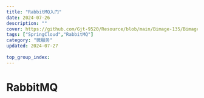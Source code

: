 ```yaml
---
title: "RabbitMQ入门"
date: 2024-07-26
description: ""
cover: https://github.com/Gjt-9520/Resource/blob/main/Bimage-135/Bimage74.jpg?raw=true
tags: ["SpringCloud","RabbitMQ"]
category: "微服务"
updated: 2024-07-27
  
top_group_index: 
---
```


# RabbitMQ

